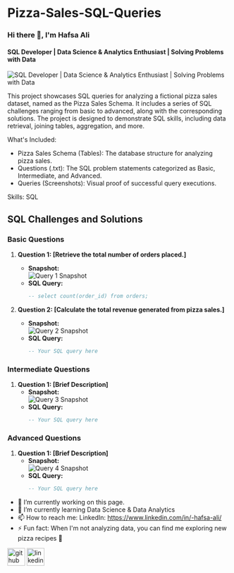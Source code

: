 # Pizza-Sales-SQL-Queries
### Hi there 👋, I'm Hafsa Ali
#### SQL Developer | Data Science & Analytics Enthusiast | Solving Problems with Data 
![SQL Developer | Data Science & Analytics Enthusiast | Solving Problems with Data ](https://arturssmirnovs.github.io/github-profile-readme-generator/images/banner.png)

This project showcases SQL queries for analyzing a fictional pizza sales dataset, named as the Pizza Sales Schema. It includes a series of SQL challenges ranging from basic to advanced, along with the corresponding solutions. The project is designed to demonstrate SQL skills, including data retrieval, joining tables, aggregation, and more.

What's Included:

- Pizza Sales Schema (Tables): The database structure for analyzing pizza sales.
- Questions (.txt): The SQL problem statements categorized as Basic, Intermediate, and Advanced.
- Queries (Screenshots): Visual proof of successful query executions.

Skills: SQL
## SQL Challenges and Solutions

### Basic Questions
1. **Question 1: [Retrieve the total number of orders placed.]**
   - **Snapshot:**  
     ![Query 1 Snapshot](link_to_your_snapshot1.png)
   - **SQL Query:**
     ```sql
     -- select count(order_id) from orders;
     ```

2. **Question 2: [Calculate the total revenue generated from pizza sales.]**
   - **Snapshot:**  
     ![Query 2 Snapshot](link_to_your_snapshot2.png)
   - **SQL Query:**
     ```sql
     -- Your SQL query here
     ```

### Intermediate Questions
1. **Question 1: [Brief Description]**
   - **Snapshot:**  
     ![Query 3 Snapshot](link_to_your_snapshot3.png)
   - **SQL Query:**
     ```sql
     -- Your SQL query here
     ```

### Advanced Questions
1. **Question 1: [Brief Description]**
   - **Snapshot:**  
     ![Query 4 Snapshot](link_to_your_snapshot4.png)
   - **SQL Query:**
     ```sql
     -- Your SQL query here
     ```
- 🔭 I’m currently working on this page. 
- 🌱 I’m currently learning Data Science & Data Analytics 
- 📫 How to reach me: LinkedIn: https://www.linkedin.com/in/-hafsa-ali/ 
- ⚡ Fun fact: When I'm not analyzing data, you can find me exploring new pizza recipes 🍕 


[<img src='https://cdn.jsdelivr.net/npm/simple-icons@3.0.1/icons/github.svg' alt='github' height='40'>](https://github.com/Hafsa-Ali)  [<img src='https://cdn.jsdelivr.net/npm/simple-icons@3.0.1/icons/linkedin.svg' alt='linkedin' height='40'>](https://www.linkedin.com/in/https://www.linkedin.com/in/-hafsa-ali//)  



